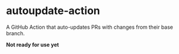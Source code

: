# autoupdate-action
A GitHub Action that auto-updates PRs with changes from their base branch.

**Not ready for use yet**
